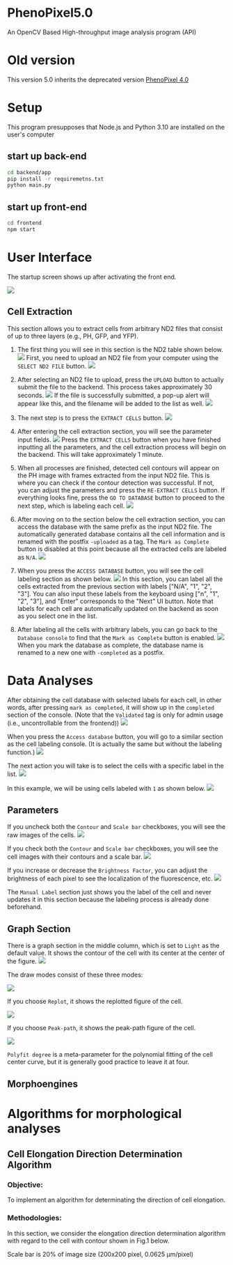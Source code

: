 # PhenoPixel5.0
An OpenCV Based High-throughput image analysis program (API)

# Old version 

This version 5.0 inherits the deprecated version [PhenoPixel 4.0](https://github.com/ikeda042/PhenoPixel4.0)

# Setup 

This program presupposes that Node.js and Python 3.10 are installed on the user's computer


## start up back-end

```bash
cd backend/app
pip install -r requiremetns.txt
python main.py
```

## start up front-end

```bash
cd frontend
npm start
```

# User Interface

The startup screen shows up after activating the front end. 
   
![](docs_images/1.png)

## Cell Extraction

This section allows you to extract cells from arbitrary ND2 files that consist of up to three layers (e.g., PH, GFP, and YFP).

1. The first thing you will see in this section is the ND2 table shown below.
   ![](docs_images/2.png)
   First, you need to upload an ND2 file from your computer using the `SELECT ND2 FILE` button.
   ![](docs_images/3.png)

2. After selecting an ND2 file to upload, press the `UPLOAD` button to actually submit the file to the backend. This process takes approximately 30 seconds.
   ![](docs_images/4.png)
   If the file is successfully submitted, a pop-up alert will appear like this, and the filename will be added to the list as well.
   ![](docs_images/5.png)

3. The next step is to press the `EXTRACT CELLS` button.
   ![](docs_images/6.png)

4. After entering the cell extraction section, you will see the parameter input fields.
   ![](docs_images/7.png)
   Press the `EXTRACT CELLS` button when you have finished inputting all the parameters, and the cell extraction process will begin on the backend. This will take approximately 1 minute.

   <!-- Add parameter descriptions here. -->
5. When all processes are finished, detected cell contours will appear on the PH image with frames extracted from the input ND2 file. This is where you can check if the contour detection was successful. If not, you can adjust the parameters and press the `RE-EXTRACT CELLS` button. If everything looks fine, press the `GO TO DATABASE` button to proceed to the next step, which is labeling each cell.
   ![](docs_images/8.png)

6. After moving on to the section below the cell extraction section, you can access the database with the same prefix as the input ND2 file. The automatically generated database contains all the cell information and is renamed with the postfix `-uploaded` as a tag. The `Mark as Complete` button is disabled at this point because all the extracted cells are labeled as `N/A`.
   ![](docs_images/9.png)

7. When you press the `ACCESS DATABASE` button, you will see the cell labeling section as shown below.
   ![](docs_images/10.png)
   In this section, you can label all the cells extracted from the previous section with labels ["N/A", "1", "2", "3"]. You can also input these labels from the keyboard using ["n", "1", "2", "3"], and "Enter" corresponds to the "Next" UI button. Note that labels for each cell are automatically updated on the backend as soon as you select one in the list.

8. After labeling all the cells with arbitrary labels, you can go back to the `Database console` to find that the `Mark as Complete` button is enabled. 
   ![](docs_images/12.png)
   When you mark the database as complete, the database name is renamed to a new one with `-completed` as a postfix.

# Data Analyses

After obtaining the cell database with selected labels for each cell, in other words, after pressing `mark as completed`, it will show up in the `completed` section of the console. (Note that the `Validated` tag is only for admin usage (i.e., uncontrollable from the frontend))
   ![](docs_images/13.png)

When you press the `Access database` button, you will go to a similar section as the cell labeling console. (It is actually the same but without the labeling function.)
   ![](docs_images/14.png)

The next action you will take is to select the cells with a specific label in the list. 
   ![](docs_images/15.png)

   In this example, we will be using cells labeled with `1` as shown below.
   ![](docs_images/16.png)

## Parameters 

If you uncheck both the `Contour` and `Scale bar` checkboxes, you will see the raw images of the cells. 
   ![](docs_images/17.png)

If you check both the `Contour` and `Scale bar` checkboxes, you will see the cell images with their contours and a scale bar. 
   ![](docs_images/18.png)

If you increase or decrease the `Brightness Factor`, you can adjust the brightness of each pixel to see the localization of the fluorescence, etc. 
   ![](docs_images/19.png)

The `Manual Label` section just shows you the label of the cell and never updates it in this section because the labeling process is already done beforehand.

## Graph Section

There is a graph section in the middle column, which is set to `Light` as the default value. It shows the contour of the cell with its center at the center of the figure.
   ![](docs_images/20.png)

The draw modes consist of these three modes:

![](docs_images/21.png)

If you choose `Replot`, it shows the replotted figure of the cell. 

![](docs_images/22.png)

If you choose `Peak-path`, it shows the peak-path figure of the cell. 

![](docs_images/23.png)

`Polyfit degree` is a meta-parameter for the polynomial fitting of the cell center curve, but it is generally good practice to leave it at four.

## Morphoengines 
















    



# Algorithms for morphological analyses 

## Cell Elongation Direction Determination Algorithm

### Objective:
To implement an algorithm for determinating the direction of cell elongation.

### Methodologies: 

In this section, we consider the elongation direction determination algorithm with regard to the cell with contour shown in Fig.1 below. 

Scale bar is 20% of image size (200x200 pixel, 0.0625 µm/pixel)
